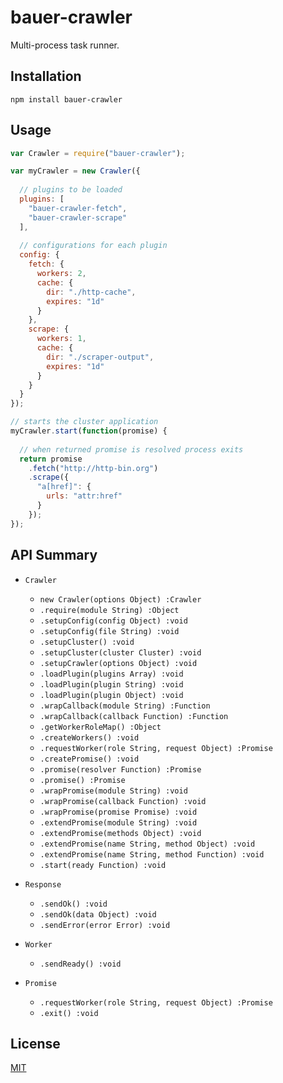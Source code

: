 # bauer-crawler

Multi-process task runner.

## Installation

```
npm install bauer-crawler
```

## Usage

```js
var Crawler = require("bauer-crawler");

var myCrawler = new Crawler({
  
  // plugins to be loaded
  plugins: [
    "bauer-crawler-fetch",
    "bauer-crawler-scrape"
  ],
  
  // configurations for each plugin
  config: {
    fetch: {
      workers: 2,
      cache: {
        dir: "./http-cache",
        expires: "1d"
      }
    },
    scrape: {
      workers: 1,
      cache: {
        dir: "./scraper-output",
        expires: "1d"
      }
    }
  }
});

// starts the cluster application
myCrawler.start(function(promise) {
  
  // when returned promise is resolved process exits
  return promise
    .fetch("http://http-bin.org")
    .scrape({
      "a[href]": {
        urls: "attr:href"
      }
    });
});
```

## API Summary

  * `Crawler`
    * `new Crawler(options Object) :Crawler`
    * `.require(module String) :Object`
    * `.setupConfig(config Object) :void`
    * `.setupConfig(file String) :void`
    * `.setupCluster() :void`
    * `.setupCluster(cluster Cluster) :void`
    * `.setupCrawler(options Object) :void`
    * `.loadPlugin(plugins Array) :void`
    * `.loadPlugin(plugin String) :void`
    * `.loadPlugin(plugin Object) :void`
    * `.wrapCallback(module String) :Function`
    * `.wrapCallback(callback Function) :Function`
    * `.getWorkerRoleMap() :Object`
    * `.createWorkers() :void`
    * `.requestWorker(role String, request Object) :Promise`
    * `.createPromise() :void`
    * `.promise(resolver Function) :Promise`
    * `.promise() :Promise`
    * `.wrapPromise(module String) :void`
    * `.wrapPromise(callback Function) :void`
    * `.wrapPromise(promise Promise) :void`
    * `.extendPromise(module String) :void`
    * `.extendPromise(methods Object) :void`
    * `.extendPromise(name String, method Object) :void`
    * `.extendPromise(name String, method Function) :void`
    * `.start(ready Function) :void`


  * `Response`
    * `.sendOk() :void`
    * `.sendOk(data Object) :void`
    * `.sendError(error Error) :void`


  * `Worker`
    * `.sendReady() :void`


  * `Promise`
    * `.requestWorker(role String, request Object) :Promise`
    * `.exit() :void`

## License

[MIT](./LICENSE)
